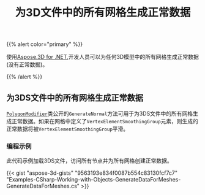 ﻿---
title: 为3D文件中的所有网格生成正常数据
type: docs
weight: 70
url: /zh/net/generate-normal-data-for-all-meshes-in-a-3d-file/
description: 使用Aspose.3D for .NET，开发人员可以为任何3D模型中的所有网格生成正常数据 (没有正常数据)。
---
{{% alert color="primary" %}}

使用[Aspose.3D for .NET](https://products.aspose.com/3d/net/),开发人员可以为任何3D模型中的所有网格生成正常数据 (没有正常数据)。

{{% /alert %}}
## **为3DS文件中的所有网格生成正常数据**
[`PolygonModifier`](https://reference.aspose.com/3d/net/aspose.threed.entities/polygonmodifier)类公开的`GenerateNormal`方法可用于为3DS文件中的所有网格生成正常数据。如果在网格中定义了`VertexElementSmoothingGroup`元素，则生成的正常数据将被`VertexElementSmoothingGroup`平滑。
### **编程示例**
此代码示例加载3DS文件，访问所有节点并为所有网格创建正常数据。

{{< gist "aspose-3d-gists" "9563193e834f0087b554c83130fcf7c7" "Examples-CSharp-Working-with-Objects-GenerateDataForMeshes-GenerateDataForMeshes.cs" >}}

